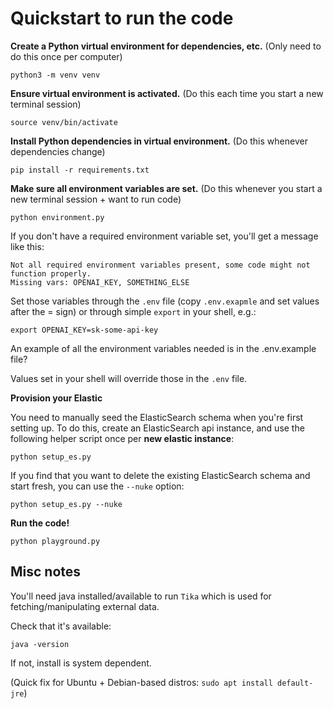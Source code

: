 # Quickstart to run the code

**Create a Python virtual environment for dependencies, etc.**
(Only need to do this once per computer)

```
python3 -m venv venv
```

**Ensure virtual environment is activated.**
(Do this each time you start a new terminal session)

```
source venv/bin/activate
```

**Install Python dependencies in virtual environment.**
(Do this whenever dependencies change)

```
pip install -r requirements.txt
```

**Make sure all environment variables are set.**
(Do this whenever you start a new terminal session + want to run code)

```
python environment.py
```

If you don't have a required environment variable set, you'll get a message like this:

```
Not all required environment variables present, some code might not function properly.
Missing vars: OPENAI_KEY, SOMETHING_ELSE
```

Set those variables through the `.env` file (copy `.env.exapmle` and set values after the = sign) or through simple `export` in your shell, e.g.:

```
export OPENAI_KEY=sk-some-api-key
```

An example of all the environment variables needed is in the .env.example file?

Values set in your shell will override those in the `.env` file.

**Provision your Elastic**

You need to manually seed the ElasticSearch schema when you're first setting up. To do this, create an ElasticSearch api instance, and use the following helper script once per **new elastic instance**:

```
python setup_es.py
```

If you find that you want to delete the existing ElasticSearch schema and start fresh, you can use the `--nuke` option:

```
python setup_es.py --nuke
```

**Run the code!**

```
python playground.py
```

## Misc notes

You'll need java installed/available to run `Tika` which is used for fetching/manipulating external data.

Check that it's available:

```
java -version
```

If not, install is system dependent.

(Quick fix for Ubuntu + Debian-based distros: `sudo apt install default-jre`)
